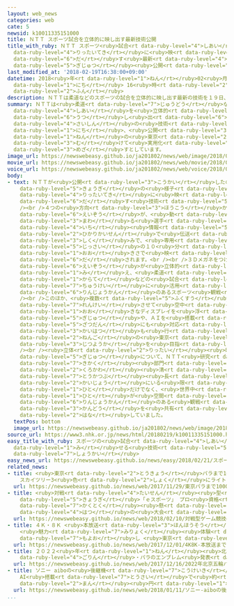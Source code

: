 ```yaml
---
layout: web_news
categories: web
cate: 5
newsid: k10011335151000
title: ＮＴＴ スポーツ試合を立体的に映し出す最新技術公開
title_with_ruby: ＮＴＴ スポーツ<ruby>試合<rt data-ruby-level="4">しあい</rt></ruby>を<ruby>立体的<rt
  data-ruby-level="4">りったいてき</rt></ruby>に<ruby>映<rt data-ruby-level="6">うつ</rt></ruby>し<ruby>出<rt
  data-ruby-level="6">だ</rt></ruby>す<ruby>最新<rt data-ruby-level="4">さいしん</rt></ruby><ruby>技術<rt
  data-ruby-level="5">ぎじゅつ</rt></ruby><ruby>公開<rt data-ruby-level="3">こうかい</rt></ruby>
last_modified_at: '2018-02-19T16:38:00+09:00'
datetime: 2018<ruby>年<rt data-ruby-level="1">ねん</rt></ruby>02<ruby>月<rt data-ruby-level="1">がつ</rt></ruby>19<ruby>日<rt
  data-ruby-level="1">にち</rt></ruby> 16<ruby>時<rt data-ruby-level="2">じ</rt></ruby>38<ruby>分<rt
  data-ruby-level="2">ふん</rt></ruby>
description: ＮＴＴは柔道などのスポーツの試合を立体的に映し出す最新の技術を１９日、公開しました。２０２０年の東京オリンピック・パラリンピックに向けて実用化を目指すとしています。
summary: ＮＴＴは<ruby>柔道<rt data-ruby-level="7">じゅうどう</rt></ruby>などのスポーツの<ruby>試合<rt
  data-ruby-level="4">しあい</rt></ruby>を<ruby>立体的<rt data-ruby-level="4">りったいてき</rt></ruby>に<ruby>映<rt
  data-ruby-level="6">うつ</rt></ruby>し<ruby>出<rt data-ruby-level="6">だ</rt></ruby>す<ruby>最新<rt
  data-ruby-level="4">さいしん</rt></ruby>の<ruby>技術<rt data-ruby-level="5">ぎじゅつ</rt></ruby>を１９<ruby>日<rt
  data-ruby-level="1">にち</rt></ruby>、<ruby>公開<rt data-ruby-level="3">こうかい</rt></ruby>しました。２０２０<ruby>年<rt
  data-ruby-level="1">ねん</rt></ruby>の<ruby>東京<rt data-ruby-level="2">とうきょう</rt></ruby>オリンピック・パラリンピックに<ruby>向<rt
  data-ruby-level="3">む</rt></ruby>けて<ruby>実用化<rt data-ruby-level="3">じつようか</rt></ruby>を<ruby>目指<rt
  data-ruby-level="3">めざ</rt></ruby>すとしています。
image_url: https://newswebeasy.github.io/ja201802/news/web/image/2018/02/19/K10011335151_1802191627_1802191653_01_02.jpg
movie_url: https://newswebeasy.github.io/ja201802/news/web/movie/2018/02/19/k10011335151_201802191817_201802191818.mp4
voice_url: https://newswebeasy.github.io/ja201802/news/web/voice/2018/02/19/k10011335151_201802191817_201802191818.mp3
body:
- text: ＮＴＴが<ruby>公開<rt data-ruby-level="3">こうかい</rt></ruby>したのは、スポーツの<ruby>競技<rt
    data-ruby-level="5">きょうぎ</rt></ruby>の<ruby>様子<rt data-ruby-level="3">ようす</rt></ruby>を<ruby>立体的<rt
    data-ruby-level="4">りったいてき</rt></ruby>に<ruby>映<rt data-ruby-level="6">うつ</rt></ruby>し<ruby>出<rt
    data-ruby-level="6">だ</rt></ruby>す<ruby>技術<rt data-ruby-level="5">ぎじゅつ</rt></ruby>です。<br
    /><br />４つの<ruby>方向<rt data-ruby-level="3">ほうこう</rt></ruby>から<ruby>撮影<rt data-ruby-level="7">さつえい</rt></ruby>されたカメラ<ruby>映像<rt
    data-ruby-level="6">えいぞう</rt></ruby>が、<ruby>動<rt data-ruby-level="3">うご</rt></ruby>き<ruby>回<rt
    data-ruby-level="3">まわ</rt></ruby>る<ruby>選手<rt data-ruby-level="4">せんしゅ</rt></ruby>の<ruby>位置<rt
    data-ruby-level="4">いち</rt></ruby><ruby>情報<rt data-ruby-level="5">じょうほう</rt></ruby>とともに<ruby>光回線<rt
    data-ruby-level="2">ひかりかいせん</rt></ruby>で<ruby>伝送<rt data-ruby-level="4">でんそう</rt></ruby>される<ruby>仕組<rt
    data-ruby-level="3">しく</rt></ruby>みで、<ruby>専用<rt data-ruby-level="6">せんよう</rt></ruby>のモニターに<ruby>実際<rt
    data-ruby-level="5">じっさい</rt></ruby>の１０<ruby>分<rt data-ruby-level="2">ふん</rt></ruby>の１の<ruby>大<rt
    data-ruby-level="1">おお</rt></ruby>きさで<ruby>映<rt data-ruby-level="6">うつ</rt></ruby>し<ruby>出<rt
    data-ruby-level="6">だ</rt></ruby>されます。<br /><br />３Ｄメガネをつけずに、どの<ruby>方向<rt data-ruby-level="3">ほうこう</rt></ruby>からでもカラー<ruby>映像<rt
    data-ruby-level="6">えいぞう</rt></ruby>が<ruby>立体的<rt data-ruby-level="4">りったいてき</rt></ruby>に<ruby>見<rt
    data-ruby-level="1">み</rt></ruby>え、<ruby>柔道<rt data-ruby-level="7">じゅうどう</rt></ruby>や<ruby>空手<rt
    data-ruby-level="1">からて</rt></ruby>などの<ruby>試合<rt data-ruby-level="4">しあい</rt></ruby>の<ruby>中継<rt
    data-ruby-level="7">ちゅうけい</rt></ruby>に<ruby>活用<rt data-ruby-level="2">かつよう</rt></ruby>すれば、より<ruby>臨場感<rt
    data-ruby-level="6">りんじょうかん</rt></ruby>のあるスポーツ<ruby>観戦<rt data-ruby-level="4">かんせん</rt></ruby>ができるようになるとしています。<br
    /><br />このほか、<ruby>複数<rt data-ruby-level="5">ふくすう</rt></ruby>のドローンを<ruby>連携<rt
    data-ruby-level="7">れんけい</rt></ruby>させて<ruby>空中<rt data-ruby-level="1">くうちゅう</rt></ruby>に<ruby>大<rt
    data-ruby-level="1">おお</rt></ruby>きなディスプレイを<ruby>浮<rt data-ruby-level="7">う</rt></ruby>かべる<ruby>技術<rt
    data-ruby-level="5">ぎじゅつ</rt></ruby>や、ＡＩを<ruby>搭載<rt data-ruby-level="7">とうさい</rt></ruby>し<ruby>雑談<rt
    data-ruby-level="5">ざつだん</rt></ruby>にも<ruby>対応<rt data-ruby-level="5">たいおう</rt></ruby>できるロボットの<ruby>開発<rt
    data-ruby-level="3">かいはつ</rt></ruby>も<ruby>行<rt data-ruby-level="2">おこな</rt></ruby>われていて、いずれも２<ruby>年後<rt
    data-ruby-level="2">ねんご</rt></ruby>の<ruby>東京<rt data-ruby-level="2">とうきょう</rt></ruby>オリンピック・パラリンピックまでの<ruby>実用化<rt
    data-ruby-level="3">じつようか</rt></ruby>を<ruby>目指<rt data-ruby-level="3">めざ</rt></ruby>しているということです。<br
    /><br /><ruby>立体<rt data-ruby-level="2">りったい</rt></ruby><ruby>映像<rt data-ruby-level="6">えいぞう</rt></ruby>の<ruby>技術<rt
    data-ruby-level="5">ぎじゅつ</rt></ruby>について、ＮＴＴ<ruby>研究<rt data-ruby-level="3">けんきゅう</rt></ruby><ruby>企画<rt
    data-ruby-level="7">きかく</rt></ruby><ruby>部門<rt data-ruby-level="3">ぶもん</rt></ruby>の<ruby>黒川<rt
    data-ruby-level="2">くろかわ</rt></ruby><ruby>清<rt data-ruby-level="8">きよし</rt></ruby><ruby>統括部<rt
    data-ruby-level="7">とうかつぶ</rt></ruby><ruby>長<rt data-ruby-level="2">ちょう</rt></ruby>は「オリンピック<ruby>会場<rt
    data-ruby-level="2">かいじょう</rt></ruby>にいる<ruby>限<rt data-ruby-level="5">かぎ</rt></ruby>られた<ruby>人<rt
    data-ruby-level="1">ひと</rt></ruby>だけでなく、<ruby>世界中<rt data-ruby-level="3">せかいじゅう</rt></ruby>の<ruby>人<rt
    data-ruby-level="1">ひと</rt></ruby>が<ruby>空間<rt data-ruby-level="2">くうかん</rt></ruby>をこえて<ruby>臨場感<rt
    data-ruby-level="6">りんじょうかん</rt></ruby>のある<ruby>観戦<rt data-ruby-level="4">かんせん</rt></ruby>ができ、<ruby>感動<rt
    data-ruby-level="3">かんどう</rt></ruby>を<ruby>共有<rt data-ruby-level="4">きょうゆう</rt></ruby>できるようになる」と<ruby>話<rt
    data-ruby-level="2">はな</rt></ruby>していました。
  textPos: bottom
  image_url: https://newswebeasy.github.io/ja201802/news/web/image/2018/02/19/K10011335151_1802191627_1802191653_01_03.jpg
source_url: https://www3.nhk.or.jp/news/html/20180219/k10011335151000.html
easy_title_with_ruby: スポーツの<ruby>試合<rt data-ruby-level="4">しあい</rt></ruby>などを３Ｄで<ruby>見<rt
  data-ruby-level="1">み</rt></ruby>せる<ruby>技術<rt data-ruby-level="5">ぎじゅつ</rt></ruby>を<ruby>紹介<rt
  data-ruby-level="7">しょうかい</rt></ruby>
easy_news_url: https://newswebeasy.github.io/news/easy/2018/02/21/スポーツの試合などを3Dで見せる技術を紹介
related_news:
- title: <ruby>東京<rt data-ruby-level="2">とうきょう</rt></ruby>パラまで1000<ruby>日<rt data-ruby-level="1">にち</rt></ruby>
    スカイツリー3<ruby>色<rt data-ruby-level="2">しょく</rt></ruby>にライトアップ
  url: https://newswebeasy.github.io/news/web/2017/11/29/東京パラまで1000日-スカイツリー3色にライトアップ
- title: <ruby>対戦<rt data-ruby-level="4">たいせん</rt></ruby><ruby>型<rt data-ruby-level="4">がた</rt></ruby>ゲーム<ruby>競技<rt
    data-ruby-level="5">きょうぎ</rt></ruby>「ｅスポーツ」 プロ<ruby>資格<rt data-ruby-level="5">しかく</rt></ruby><ruby>獲得<rt
    data-ruby-level="7">かくとく</rt></ruby><ruby>懸<rt data-ruby-level="7">か</rt></ruby>けた<ruby>初<rt
    data-ruby-level="4">はつ</rt></ruby>の<ruby>大会<rt data-ruby-level="2">たいかい</rt></ruby>
  url: https://newswebeasy.github.io/news/web/2018/02/10/対戦型ゲーム競技eスポーツ-プロ資格獲得懸けた初の大会
- title: ４Ｋ・８Ｋ <ruby>本放送<rt data-ruby-level="3">ほんほうそう</rt></ruby>まで１<ruby>年<rt data-ruby-level="1">ねん</rt></ruby>
    <ruby>魅力<rt data-ruby-level="7">みりょく</rt></ruby><ruby>体験<rt data-ruby-level="4">たいけん</rt></ruby>する<ruby>催<rt
    data-ruby-level="7">もよお</rt></ruby>し <ruby>東京<rt data-ruby-level="2">とうきょう</rt></ruby>
  url: https://newswebeasy.github.io/news/web/2017/12/01/4K8K-本放送まで1年-魅力体験する催し-東京
- title: ２０２２<ruby>年<rt data-ruby-level="1">ねん</rt></ruby><ruby>北京<rt data-ruby-level="8">ぺきん</rt></ruby><ruby>五輪<rt
    data-ruby-level="4">ごりん</rt></ruby>・パラのエンブレム<ruby>発表<rt data-ruby-level="3">はっぴょう</rt></ruby>
  url: https://newswebeasy.github.io/news/web/2017/12/16/2022年北京五輪パラのエンブレム発表
- title: ソニー aiboの<ruby>後継機<rt data-ruby-level="7">こうけいき</rt></ruby><ruby>発売<rt data-ruby-level="3">はつばい</rt></ruby>
    AI<ruby>搭載<rt data-ruby-level="7">とうさい</rt></ruby>で<ruby>約<rt data-ruby-level="4">やく</rt></ruby>20<ruby>万<rt
    data-ruby-level="2">まん</rt></ruby><ruby>円<rt data-ruby-level="1">えん</rt></ruby>
  url: https://newswebeasy.github.io/news/web/2018/01/11/ソニー-aiboの後継機発売-AI搭載で約20万円
...
```

